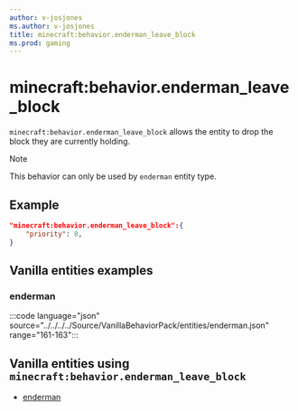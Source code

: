 ```yaml
---
author: v-josjones
ms.author: v-josjones
title: minecraft:behavior.enderman_leave_block
ms.prod: gaming
---
```


# minecraft:behavior.enderman_leave_block

`minecraft:behavior.enderman_leave_block` allows the entity to drop the block they are currently holding.

> [!NOTE]
> This behavior can only be used by `enderman` entity type.

## Example

```json
"minecraft:behavior.enderman_leave_block":{
    "priority": 8,
}
```

## Vanilla entities examples

### enderman

:::code language="json" source="../../../../Source/VanillaBehaviorPack/entities/enderman.json" range="161-163":::

## Vanilla entities using `minecraft:behavior.enderman_leave_block`

- [enderman](../../../../Source/VanillaBehaviorPack_Snippets/entities/enderman.md)

